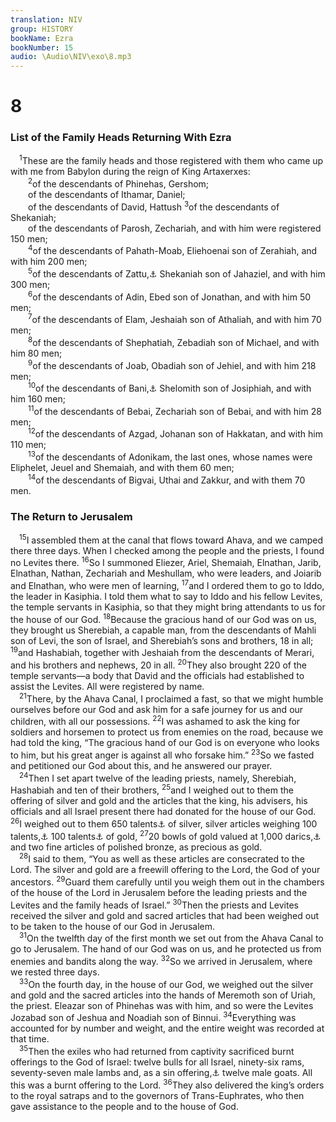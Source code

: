 ```yaml
---
translation: NIV
group: HISTORY
bookName: Ezra 
bookNumber: 15
audio: \Audio\NIV\exo\8.mp3
---
```


<div class="title"><h1>8</h1><h3>List of the Family Heads Returning With Ezra </h3></div>
<span class="verse exo_8_1"> <sup>1</sup>These are the family heads and those registered with them who came up with me from Babylon during the reign of King Artaxerxes: <br/></span>
<span class="verse exo_8_2">  <sup>2</sup>of the descendants of Phinehas, Gershom; <br/>  of the descendants of Ithamar, Daniel; <br/>  of the descendants of David, Hattush </span>
<span class="verse exo_8_3"><sup>3</sup>of the descendants of Shekaniah; <br/>  of the descendants of Parosh, Zechariah, and with him were registered 150 men; <br/></span>
<span class="verse exo_8_4">  <sup>4</sup>of the descendants of Pahath-Moab, Eliehoenai son of Zerahiah, and with him 200 men; <br/></span>
<span class="verse exo_8_5">  <sup>5</sup>of the descendants of Zattu,<a data-toggle="tooltip" data-placement="bottom" title="Some Septuagint manuscripts (also 1 Esdras 8:32); Hebrew does not have Zattu.">⚓</a> Shekaniah son of Jahaziel, and with him 300 men; <br/></span>
<span class="verse exo_8_6">  <sup>6</sup>of the descendants of Adin, Ebed son of Jonathan, and with him 50 men; <br/></span>
<span class="verse exo_8_7">  <sup>7</sup>of the descendants of Elam, Jeshaiah son of Athaliah, and with him 70 men; <br/></span>
<span class="verse exo_8_8">  <sup>8</sup>of the descendants of Shephatiah, Zebadiah son of Michael, and with him 80 men; <br/></span>
<span class="verse exo_8_9">  <sup>9</sup>of the descendants of Joab, Obadiah son of Jehiel, and with him 218 men; <br/></span>
<span class="verse exo_8_10">  <sup>10</sup>of the descendants of Bani,<a data-toggle="tooltip" data-placement="bottom" title="Some Septuagint manuscripts (also 1 Esdras 8:36); Hebrew does not have Bani.">⚓</a> Shelomith son of Josiphiah, and with him 160 men; <br/></span>
<span class="verse exo_8_11">  <sup>11</sup>of the descendants of Bebai, Zechariah son of Bebai, and with him 28 men; <br/></span>
<span class="verse exo_8_12">  <sup>12</sup>of the descendants of Azgad, Johanan son of Hakkatan, and with him 110 men; <br/></span>
<span class="verse exo_8_13">  <sup>13</sup>of the descendants of Adonikam, the last ones, whose names were Eliphelet, Jeuel and Shemaiah, and with them 60 men; <br/></span>
<span class="verse exo_8_14">  <sup>14</sup>of the descendants of Bigvai, Uthai and Zakkur, and with them 70 men. <br/></span>
<div class="title"><h3>The Return to Jerusalem </h3></div>
<span class="verse exo_8_15"> <sup>15</sup>I assembled them at the canal that flows toward Ahava, and we camped there three days. When I checked among the people and the priests, I found no Levites there. </span>
<span class="verse exo_8_16"><sup>16</sup>So I summoned Eliezer, Ariel, Shemaiah, Elnathan, Jarib, Elnathan, Nathan, Zechariah and Meshullam, who were leaders, and Joiarib and Elnathan, who were men of learning, </span>
<span class="verse exo_8_17"><sup>17</sup>and I ordered them to go to Iddo, the leader in Kasiphia. I told them what to say to Iddo and his fellow Levites, the temple servants in Kasiphia, so that they might bring attendants to us for the house of our God. </span>
<span class="verse exo_8_18"><sup>18</sup>Because the gracious hand of our God was on us, they brought us Sherebiah, a capable man, from the descendants of Mahli son of Levi, the son of Israel, and Sherebiah’s sons and brothers, 18 in all; </span>
<span class="verse exo_8_19"><sup>19</sup>and Hashabiah, together with Jeshaiah from the descendants of Merari, and his brothers and nephews, 20 in all. </span>
<span class="verse exo_8_20"><sup>20</sup>They also brought 220 of the temple servants—a body that David and the officials had established to assist the Levites. All were registered by name. <br/></span>
<span class="verse exo_8_21"> <sup>21</sup>There, by the Ahava Canal, I proclaimed a fast, so that we might humble ourselves before our God and ask him for a safe journey for us and our children, with all our possessions. </span>
<span class="verse exo_8_22"><sup>22</sup>I was ashamed to ask the king for soldiers and horsemen to protect us from enemies on the road, because we had told the king, “The gracious hand of our God is on everyone who looks to him, but his great anger is against all who forsake him.” </span>
<span class="verse exo_8_23"><sup>23</sup>So we fasted and petitioned our God about this, and he answered our prayer. <br/></span>
<span class="verse exo_8_24"> <sup>24</sup>Then I set apart twelve of the leading priests, namely, Sherebiah, Hashabiah and ten of their brothers, </span>
<span class="verse exo_8_25"><sup>25</sup>and I weighed out to them the offering of silver and gold and the articles that the king, his advisers, his officials and all Israel present there had donated for the house of our God. </span>
<span class="verse exo_8_26"><sup>26</sup>I weighed out to them 650 talents<a data-toggle="tooltip" data-placement="bottom" title="That is, about 24 tons or about 22 metric tons">⚓</a> of silver, silver articles weighing 100 talents,<a data-toggle="tooltip" data-placement="bottom" title="That is, about 3 3/4 tons or about 3.4 metric tons">⚓</a> 100 talents<a data-toggle="tooltip" data-placement="bottom" title="That is, about 3 3/4 tons or about 3.4 metric tons">⚓</a> of gold, </span>
<span class="verse exo_8_27"><sup>27</sup>20 bowls of gold valued at 1,000 darics,<a data-toggle="tooltip" data-placement="bottom" title="That is, about 19 pounds or about 8.4 kilograms">⚓</a> and two fine articles of polished bronze, as precious as gold. <br/></span>
<span class="verse exo_8_28"> <sup>28</sup>I said to them, “You as well as these articles are consecrated to the Lord. The silver and gold are a freewill offering to the Lord, the God of your ancestors. </span>
<span class="verse exo_8_29"><sup>29</sup>Guard them carefully until you weigh them out in the chambers of the house of the Lord in Jerusalem before the leading priests and the Levites and the family heads of Israel.” </span>
<span class="verse exo_8_30"><sup>30</sup>Then the priests and Levites received the silver and gold and sacred articles that had been weighed out to be taken to the house of our God in Jerusalem. <br/></span>
<span class="verse exo_8_31"> <sup>31</sup>On the twelfth day of the first month we set out from the Ahava Canal to go to Jerusalem. The hand of our God was on us, and he protected us from enemies and bandits along the way. </span>
<span class="verse exo_8_32"><sup>32</sup>So we arrived in Jerusalem, where we rested three days. <br/></span>
<span class="verse exo_8_33"> <sup>33</sup>On the fourth day, in the house of our God, we weighed out the silver and gold and the sacred articles into the hands of Meremoth son of Uriah, the priest. Eleazar son of Phinehas was with him, and so were the Levites Jozabad son of Jeshua and Noadiah son of Binnui. </span>
<span class="verse exo_8_34"><sup>34</sup>Everything was accounted for by number and weight, and the entire weight was recorded at that time. <br/></span>
<span class="verse exo_8_35"> <sup>35</sup>Then the exiles who had returned from captivity sacrificed burnt offerings to the God of Israel: twelve bulls for all Israel, ninety-six rams, seventy-seven male lambs and, as a sin offering,<a data-toggle="tooltip" data-placement="bottom" title="Or purification offering">⚓</a> twelve male goats. All this was a burnt offering to the Lord. </span>
<span class="verse exo_8_36"><sup>36</sup>They also delivered the king’s orders to the royal satraps and to the governors of Trans-Euphrates, who then gave assistance to the people and to the house of God. <br/></span>
